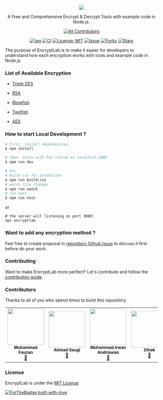 <p align="center">
    <img src="encryptlab.png"></img>
</p>

<p align="center">
    A Free and Comprehensive Encrypt & Decrypt Tools with example code in Node.js.
</p>

<div align="center">

<!-- ALL-CONTRIBUTORS-BADGE:START - Do not remove or modify this section -->

[![All Contributors](https://img.shields.io/badge/all_contributors-4-orange.svg?style=flat-square)](#contributors-)

<!-- ALL-CONTRIBUTORS-BADGE:END -->

[![tag](https://img.shields.io/github/tag/fauzan121002/encryptlab.svg)](https://github.com/fauzan121002/encryptlab) [![CI](https://github.com/fauzan121002/encryptlab/workflows/Node.js%20CI/badge.svg)](https://github.com/fauzan121002/encryptlab/actions) [![License: MIT](https://img.shields.io/badge/License-MIT-blue.svg)](https://github.com/fauzan121002/encryptlab/blob/master/LICENSE) [![Issue](https://img.shields.io/github/issues/fauzan121002/encryptlab)](https://img.shields.io/github/issues/fauzan121002/encryptlab) [![Forks](https://img.shields.io/github/forks/fauzan121002/encryptlab)](https://img.shields.io/github/forks/fauzan121002/encryptlab) [![Stars](https://img.shields.io/github/stars/fauzan121002/encryptlab)](https://img.shields.io/github/stars/fauzan121002/encryptlab)

</div>

The purpose of EncryptLab is to make it easier for developers to understand how each encryption works with tools and example code in Node.js.

### List of Available Encryption

- [Triple DES](#tripledes)

- [RSA](#rsa)

- [Blowfish](#blowfish)

- [Twofish](#twofish)

- [AES](#aes)

### How to start Local Development ?

```bash
# first. install dependencies
$ npm install

# then. serve with hot reload at localhost:3000
$ npm run dev

# etc
# build css for production
$ npm run build:css
# watch file changes
$ npm run watch
# run test
$ npm run test
```

or

```
# the server will listening on port 3000!
npx encryptlab
```

### Want to add any encryption method ?

Feel free to create proposal in [repository Github Issue](https://github.com/fauzan121002/encryptlab/issues) to discuss it first before do your work.

### Contributing

Want to make EncryptLab more perfect? Let's contribute and follow the [contribution guide](.github/CONTRIBUTING.md).

### Contributors

Thanks to all of you who spend times to build this repository.

<!-- ALL-CONTRIBUTORS-LIST:START - Do not remove or modify this section -->
<!-- prettier-ignore-start -->
<!-- markdownlint-disable -->
<table>
  <tr>
    <td align="center"><a href="http://fauzan.tech"><img src="https://avatars3.githubusercontent.com/u/50759463?v=4" width="120px;" alt=""/><br /><sub><b>Muhammad Fauzan</b></sub></a><br /><a href="#maintenance-fauzan121002" title="Maintenance">🚧</a></td>
    <td align="center"><a href="http://ahmadsaugi.com"><img src="https://avatars2.githubusercontent.com/u/45036724?v=4" width="120px;" alt=""/><br /><sub><b>Ahmad Saugi</b></sub></a><br /><a href="https://github.com/fauzan121002/encryptlab/commits?author=zuramai" title="Documentation">📖</a></td>
    <td align="center"><a href="https://andriawan.com"><img src="https://avatars3.githubusercontent.com/u/13099373?v=4" width="120px;" alt=""/><br /><sub><b>Muhammad Irwan Andriawan</b></sub></a><br /><a href="#tool-andriawan" title="Tools">🔧</a></td>
    <td align="center"><a href="https://www.dihak.my.id"><img src="https://avatars3.githubusercontent.com/u/10445482?v=4" width="120px;" alt=""/><br /><sub><b>Dihak</b></sub></a><br /><a href="#design-dihak" title="Design">🎨</a></td>
  </tr>
</table>

<!-- markdownlint-enable -->
<!-- prettier-ignore-end -->

<!-- ALL-CONTRIBUTORS-LIST:END -->

### License

EncryptLab is under the [MIT License](LICENSE.md)

[![ForTheBadge built-with-love](http://ForTheBadge.com/images/badges/built-with-love.svg)](https://gitHub.com/fauzan121002/)
